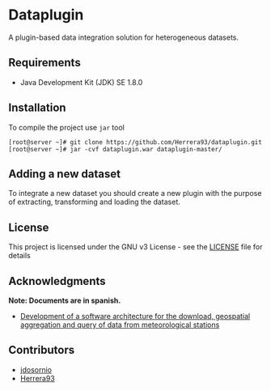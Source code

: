 # Dataplugin
A plugin-based data integration solution for heterogeneous datasets.

## Requirements
 
* Java Development Kit (JDK) SE 1.8.0

## Installation

To compile the project use `jar` tool

```
[root@server ~]# git clone https://github.com/Herrera93/dataplugin.git
[root@server ~]# jar -cvf dataplugin.war dataplugin-master/
```

## Adding a new dataset

To integrate a new dataset you should create a new plugin with the purpose of extracting, transforming and loading the dataset.


## License

This project is licensed under the GNU v3 License - see the [LICENSE](LICENSE) file for details

## Acknowledgments

**Note: Documents are in spanish.**

* [Development of a software architecture for the download, geospatial aggregation and query of data from meteorological stations](https://docs.google.com/document/d/1ZUPZamiJFUSlATse8HChCSw4FZuQfgOItGcq17LQW8A/edit?usp=sharing)

## Contributors

* [jdosornio](https://github.com/jdosornio)
* [Herrera93](https://github.com/herrera93)
